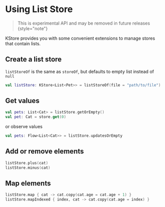 # Using List Store
> This is experimental API and may be removed in future releases
{style="note"}

KStore provides you with some convenient extensions to manage stores that contain lists.

## Create a list store
`listStoreOf` is the same as `storeOf`, but defaults to empty list instead of `null`
```kotlin
val listStore: KStore<List<Pet>> = listStoreOf(file = "path/to/file") 
```

## Get values
```kotlin
val pets: List<Cat> = listStore.getOrEmpty()
val pet: Cat = store.get(0)
```
or observe values
```kotlin
val pets: Flow<List<Cat>> = listStore.updatesOrEmpty
```

## Add or remove elements
```kotlin
listStore.plus(cat)
listStore.minus(cat)
```

## Map elements
```kotlin
listStore.map { cat -> cat.copy(cat.age = cat.age + 1) }
listStore.mapIndexed { index, cat -> cat.copy(cat.age = index) }
```

